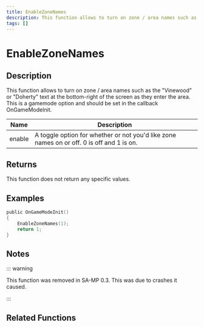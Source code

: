 ```yaml
---
title: EnableZoneNames
description: This function allows to turn on zone / area names such as the "Vinewood" or "Doherty" text at the bottom-right of the screen as they enter the area.
tags: []
---
```


# EnableZoneNames

<TagLinks />

## Description

This function allows to turn on zone / area names such as the "Vinewood" or "Doherty" text at the bottom-right of the screen as they enter the area. This is a gamemode option and should be set in the callback OnGameModeInit.

| Name   | Description                                                                               |
| ------ | ----------------------------------------------------------------------------------------- |
| enable | A toggle option for whether or not you'd like zone names on or off. 0 is off and 1 is on. |

## Returns

This function does not return any specific values.

## Examples

```c
public OnGameModeInit()
{
    EnableZoneNames(1);
    return 1;
}
```

## Notes

::: warning

This function was removed in SA-MP 0.3. This was due to crashes it caused.

:::

## Related Functions
